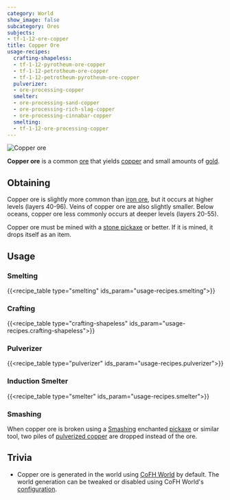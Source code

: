 ```yaml
---
category: World
show_image: false
subcategory: Ores
subjects:
- tf-1-12-ore-copper
title: Copper Ore
usage-recipes:
  crafting-shapeless:
  - tf-1-12-pyrotheum-ore-copper
  - tf-1-12-petrotheum-ore-copper
  - tf-1-12-petrotheum-pyrotheum-ore-copper
  pulverizer:
  - ore-processing-copper
  smelter:
  - ore-processing-sand-copper
  - ore-processing-rich-slag-copper
  - ore-processing-cinnabar-copper
  smelting:
  - tf-1-12-ore-processing-copper
---
```


![Copper ore](/images/docs/1.12/thermal-foundation/ore-copper.png)


**Copper ore** is a common [ore](https://minecraft.gamepedia.com/Ore) that
yields [copper](../copper-ingot/) and small amounts of
[gold](https://minecraft.gamepedia.com/Gold_Ingot).


Obtaining
---------

Copper ore is slightly more common than [iron
ore](https://minecraft.gamepedia.com/Iron_Ore), but it occurs at higher levels
(layers 40-96). Veins of copper ore are also slightly smaller. Below oceans,
copper ore less commonly occurs at deeper levels (layers 20-55).

Copper ore must be mined with a [stone
pickaxe](https://minecraft.gamepedia.com/Pickaxe) or better. If it is mined, it
drops itself as an item.


Usage
-----

### Smelting
{{<recipe_table type="smelting" ids_param="usage-recipes.smelting">}}

### Crafting
{{<recipe_table type="crafting-shapeless" ids_param="usage-recipes.crafting-shapeless">}}

### Pulverizer
{{<recipe_table type="pulverizer" ids_param="usage-recipes.pulverizer">}}

### Induction Smelter
{{<recipe_table type="smelter" ids_param="usage-recipes.smelter">}}

### Smashing
When copper ore is broken using a [Smashing](../../cofh-core/smashing/)
enchanted [pickaxe](https://minecraft.gamepedia.com/Pickaxe) or similar tool,
two piles of [pulverized copper](../pulverized-copper/)
are dropped instead of the ore.


Trivia
------

* Copper ore is generated in the world using [CoFH World](../../cofh-world/) by
  default. The world generation can be tweaked or disabled using CoFH World's
  [configuration](../../cofh-world/world-generator-configuration/).
